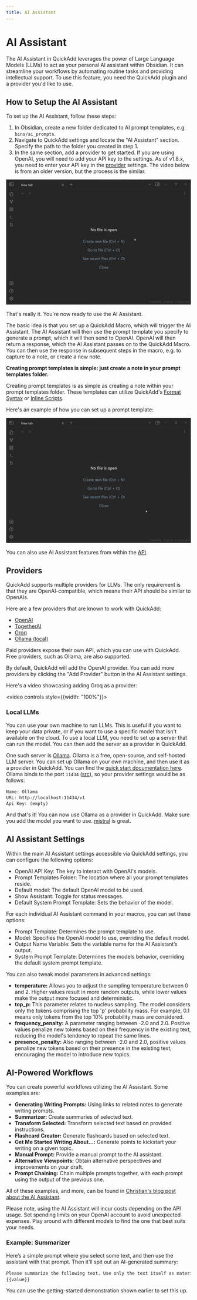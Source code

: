 ```yaml
---
title: AI Assistant
---
```


# AI Assistant

The AI Assistant in QuickAdd leverages the power of Large Language Models (LLMs) to act as your personal AI assistant within Obsidian. It can streamline your workflows by automating routine tasks and providing intellectual support. To use this feature, you need the QuickAdd plugin and a provider you'd like to use.

## How to Setup the AI Assistant

To set up the AI Assistant, follow these steps:

1. In Obsidian, create a new folder dedicated to AI prompt templates, e.g. `bins/ai_prompts`.
2. Navigate to QuickAdd settings and locate the "AI Assistant" section. Specify the path to the folder you created in step 1.
3. In the same section, add a provider to get started. If you are using OpenAI, you will need to add your API key to the settings. As of v1.8.x, you need to enter your API key in the [provider](#providers) settings. The video below is from an older version, but the process is the similar.

![AI Assistant Setup](./Images/AI_Assistant_Setup.gif)

That's really it. You're now ready to use the AI Assistant.

The basic idea is that you set up a QuickAdd Macro, which will trigger the AI Assistant.
The AI Assistant will then use the prompt template you specify to generate a prompt, which it will then send to OpenAI.
OpenAI will then return a response, which the AI Assistant passes on to the QuickAdd Macro.
You can then use the response in subsequent steps in the macro, e.g. to capture to a note, or create a new note.

**Creating prompt templates is simple: just create a note in your prompt templates folder.**

Creating prompt templates is as simple as creating a note within your prompt templates folder. These templates can utilize QuickAdd's [Format Syntax](./FormatSyntax.md) or [Inline Scripts](./InlineScripts.md).

Here's an example of how you can set up a prompt template:

![AI Assistant Macro](./Images/AI_Assistant_Macro.gif)

You can also use AI Assistant features from within the [API](./QuickAddAPI.md).

## Providers

QuickAdd supports multiple providers for LLMs.
The only requirement is that they are OpenAI-compatible, which means their API should be similar to OpenAIs.

Here are a few providers that are known to work with QuickAdd:

-   [OpenAI](https://openai.com)
-   [TogetherAI](https://www.together.ai)
-   [Groq](https://groq.com)
-   [Ollama (local)](https://ollama.com)

Paid providers expose their own API, which you can use with QuickAdd. Free providers, such as Ollama, are also supported.

By default, QuickAdd will add the OpenAI provider. You can add more providers by clicking the "Add Provider" button in the AI Assistant settings.

Here's a video showcasing adding Groq as a provider:

<video controls style={{width: "100%"}}>

  <source src="https://github.com/chhoumann/quickadd/assets/29108628/493b556a-a8cd-4445-aa39-054d379c7bb9" type="video/mp4"/>
</video>

### Local LLMs

You can use your own machine to run LLMs. This is useful if you want to keep your data private, or if you want to use a specific model that isn't available on the cloud.
To use a local LLM, you need to set up a server that can run the model.
You can then add the server as a provider in QuickAdd.

One such server is [Ollama](https://ollama.com). Ollama is a free, open-source, and self-hosted LLM server. You can set up Ollama on your own machine, and then use it as a provider in QuickAdd.
You can find the [quick start documentation here](https://github.com/ollama/ollama/blob/main/README.md#quickstart).
Ollama binds to the port `11434` ([src](https://github.com/ollama/ollama/blob/main/docs/faq.md#how-can-i-expose-ollama-on-my-network)), so your provider settings would be as follows:

```
Name: Ollama
URL: http://localhost:11434/v1
Api Key: (empty)
```

And that's it! You can now use Ollama as a provider in QuickAdd.
Make sure you add the model you want to use. [mistral](https://ollama.com/library/mistral) is great.

## AI Assistant Settings

Within the main AI Assistant settings accessible via QuickAdd settings, you can configure the following options:

-   OpenAI API Key: The key to interact with OpenAI's models.
-   Prompt Templates Folder: The location where all your prompt templates reside.
-   Default model: The default OpenAI model to be used.
-   Show Assistant: Toggle for status messages.
-   Default System Prompt Template: Sets the behavior of the model.

For each individual AI Assistant command in your macros, you can set these options:

-   Prompt Template: Determines the prompt template to use.
-   Model: Specifies the OpenAI model to use, overriding the default model.
-   Output Name Variable: Sets the variable name for the AI Assistant’s output.
-   System Prompt Template: Determines the models behavior, overriding the default system prompt template.

You can also tweak model parameters in advanced settings:

-   **temperature:** Allows you to adjust the sampling temperature between 0 and 2. Higher values result in more random outputs, while lower values make the output more focused and deterministic.
-   **top_p:** This parameter relates to nucleus sampling. The model considers only the tokens comprising the top 'p' probability mass. For example, 0.1 means only tokens from the top 10% probability mass are considered.
-   **frequency_penalty:** A parameter ranging between -2.0 and 2.0. Positive values penalize new tokens based on their frequency in the existing text, reducing the model's tendency to repeat the same lines.
-   **presence_penalty:** Also ranging between -2.0 and 2.0, positive values penalize new tokens based on their presence in the existing text, encouraging the model to introduce new topics.

## AI-Powered Workflows

You can create powerful workflows utilizing the AI Assistant. Some examples are:

-   **Generating Writing Prompts:** Using links to related notes to generate writing prompts.
-   **Summarizer:** Create summaries of selected text.
-   **Transform Selected:** Transform selected text based on provided instructions.
-   **Flashcard Creator:** Generate flashcards based on selected text.
-   **Get Me Started Writing About…:** Generate points to kickstart your writing on a given topic.
-   **Manual Prompt:** Provide a manual prompt to the AI assistant.
-   **Alternative Viewpoints:** Obtain alternative perspectives and improvements on your draft.
-   **Prompt Chaining:** Chain multiple prompts together, with each prompt using the output of the previous one.

All of these examples, and more, can be found in [Christian's blog post about the AI Assistant](https://bagerbach.com/blog/obsidian-ai).

Please note, using the AI Assistant will incur costs depending on the API usage. Set spending limits on your OpenAI account to avoid unexpected expenses. Play around with different models to find the one that best suits your needs.

### Example: Summarizer

Here’s a simple prompt where you select some text, and then use the assistant with that prompt.
Then it’ll spit out an AI-generated summary:

```markdown
Please summarize the following text. Use only the text itself as material for summarization, and do not add anything new. Rewrite this for brevity, in outline form:
{{value}}
```

You can use the getting-started demonstration shown earlier to set this up.
